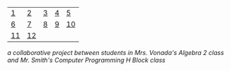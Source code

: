 <table>
  <tr>
   <td>
      <a href="http://alpha.editor.p5js.org/full/HyhQqqnUM">1</a>
    </td>
   <td>
      <a href="http://alpha.editor.p5js.org/full/B1qxi9hIz">2</a>
    </td>
   <td>
      <a href="http://alpha.editor.p5js.org/full/BktpNtywz">3</a>
    </td>
   <td>
      <a href="http://alpha.editor.p5js.org/full/BJgKs9n8f">4</a>
    </td>
   <td>
      <a href="http://alpha.editor.p5js.org/full/H1o6sc2Lz">5</a>
    </td>
  </tr>
  <tr>
   <td>
      <a href="http://alpha.editor.p5js.org/full/BJaG2chUM">6</a>
    </td>
   <td>
      <a href="http://alpha.editor.p5js.org/full/SyqDpc38M">7</a>
    </td>
   <td>
      <a href="http://alpha.editor.p5js.org/full/HJXRT93Uf">8</a>
    </td>
   <td>
      <a href="http://alpha.editor.p5js.org/full/SJyoC5n8M">9</a>
    </td>
   <td>
      <a href="http://alpha.editor.p5js.org/full/HyUIkj2Lf">10</a>
    </td>
  </tr>
  <tr>
   <td>
      <a href="http://alpha.editor.p5js.org/full/SJopKXkPM">11</a>
    </td>
    <td>
      <a href="http://alpha.editor.p5js.org/full/B1Z80_RIf">12</a>       
    </td>
  </tr>
</table>

<em>a collaborative project between students in Mrs. Vonada's Algebra 2 class and Mr. Smith's Computer Programming H Block class</em>
